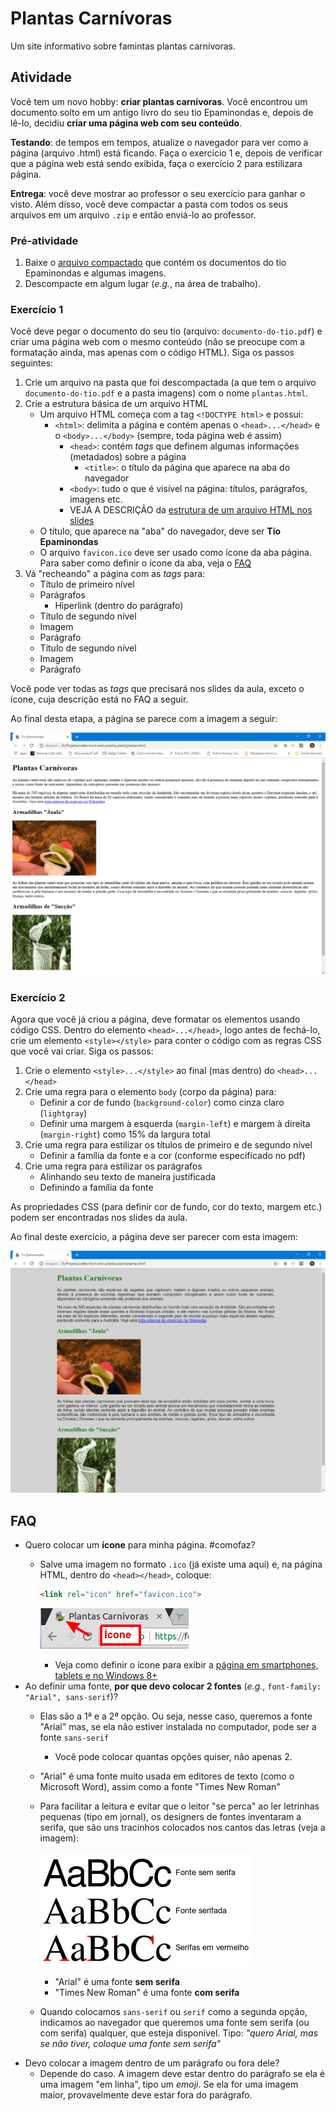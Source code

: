 # Plantas Carnívoras

Um site informativo sobre famintas plantas carnívoras.


## Atividade

Você tem um novo hobby: **criar plantas carnívoras**. Você encontrou um
documento solto em um antigo livro do seu tio Epaminondas e, depois de lê-lo,
decidiu **criar uma página web com seu conteúdo**.

**Testando**: de tempos em tempos, atualize o navegador para ver como
a página (arquivo .html) está ficando. Faça o exercício 1 e, depois de
verificar que a página web está sendo exibida, faça o exercício 2 para
estilizara página.

**Entrega**: você deve mostrar ao professor o seu exercício para ganhar o
visto. Além disso, você deve compactar a pasta com todos os seus arquivos
em um arquivo `.zip` e então enviá-lo ao professor.


### Pré-atividade

1. Baixe o
   [arquivo compactado](https://github.com/willsallum/cefet_front_end_piranha_plant/archive/refs/heads/main.zip)
   que contém os documentos do tio Epaminondas e algumas imagens.
2. Descompacte em algum lugar (_e.g._, na área de trabalho).


### Exercício 1

Você deve pegar o documento do seu tio (arquivo: `documento-do-tio.pdf`)
e criar uma página web com o mesmo conteúdo (não se preocupe com a
formatação ainda, mas apenas com o código HTML). Siga os passos seguintes:

1. Crie um arquivo na pasta que foi descompactada (a que tem o arquivo
`documento-do-tio.pdf` e a pasta imagens) com o nome `plantas.html`.
1. Crie a estrutura básica de um arquivo HTML
   - Um arquivo HTML começa com a tag `<!DOCTYPE html>` e possui:
     - `<html>`: delimita a página e contém apenas o `<head>...</head>` e o
       `<body>...</body>` (sempre, toda página web é assim)
       - `<head>`: contém _tags_ que definem algumas informações (metadados)
         sobre a página
         - `<title>`: o título da página que aparece na aba do navegador
       - `<body>`: tudo o que é visível na página: títulos, parágrafos, imagens
         etc.
       - VEJA A DESCRIÇÃO da
         [estrutura de um arquivo HTML nos slides][estrutura]
   - O título, que aparece na "aba" do navegador, deve ser **Tio Epaminondas**
   - O arquivo `favicon.ico` deve ser usado como ícone da aba página. Para saber
     como definir o ícone da aba, veja o [FAQ](#faq)
1. Vá "recheando" a página com as _tags_ para:
   - Título de primeiro nível
   - Parágrafos
     - Hiperlink (dentro do parágrafo)
   - Título de segundo nível
   - Imagem
   - Parágrafo
   - Título de segundo nível
   - Imagem
   - Parágrafo

Você pode ver todas as _tags_ que precisará nos slides da aula, exceto o
ícone, cuja descrição está no FAQ a seguir.

Ao final desta etapa, a página se parece com a imagem a seguir:

![A página das plantas carnívoras, mas sem estilização](docs/final-do-exercicio-1.png)


### Exercício 2

Agora que você já criou a página, deve formatar os elementos usando código CSS.
Dentro do elemento `<head>...</head>`, logo antes de fechá-lo, crie um elemento
`<style></style>` para conter o código com as regras CSS que você vai criar.
Siga os passos:

1. Crie o elemento `<style>...</style>` ao final (mas dentro) do
   `<head>...</head>`
1. Crie uma regra para o elemento `body` (corpo da página) para:
   - Definir a cor de fundo (`background-color`) como cinza claro (`lightgray`)
   - Definir uma margem à esquerda (`margin-left`) e margem à direita
     (`margin-right`) como 15% da largura total
1. Crie uma regra para estilizar os títulos de primeiro e de segundo nível
   - Definir a família da fonte e a cor (conforme especificado no pdf)
1. Crie uma regra para estilizar os parágrafos
   - Alinhando seu texto de maneira justificada
   - Definindo a família da fonte

As propriedades CSS (para definir cor de fundo, cor do texto, margem etc.)
podem ser encontradas nos slides da aula.

Ao final deste exercício, a página deve ser parecer com esta imagem:

![A página das plantas carnívoras, mas sem estilização](docs/final-do-exercicio-2.png)


## FAQ

- Quero colocar um **ícone** para minha página. #comofaz?
  - Salve uma imagem no formato `.ico` (já existe uma aqui) e, na página HTML,
    dentro do `<head></head>`, coloque:

    ```html
    <link rel="icon" href="favicon.ico">
    ```

    ![](docs/favicon.png)
    - Veja como definir o ícone para exibir a
      [página em smartphones, tablets e no Windows 8+](https://tableless.com.br/favicons/)
- Ao definir uma fonte, **por que devo colocar 2 fontes**
  (_e.g._, `font-family: "Arial", sans-serif`)?
  - Elas são a 1ª e a 2ª opção. Ou seja, nesse caso, queremos a fonte
    "Arial" mas, se ela não estiver instalada no computador, pode ser a
    fonte `sans-serif`
    - Você pode colocar quantas opções quiser, não apenas 2.
  - "Arial" é uma fonte muito usada em editores de texto (como o Microsoft
    Word), assim como a fonte "Times New Roman"
  - Para facilitar a leitura e evitar que o leitor "se perca" ao ler
    letrinhas pequenas (tipo em jornal), os designers de fontes inventaram
    a serifa, que são uns tracinhos colocados nos cantos das letras
    (veja a imagem):

    ![Exemplo de fontes com serifa](docs/serifa.jpg)
    - "Arial" é uma fonte **sem serifa**
    - "Times New Roman" é uma fonte **com serifa**
  - Quando colocamos `sans-serif` ou `serif` como a segunda opção, indicamos
    ao navegador que queremos uma fonte sem serifa (ou com serifa) qualquer,
    que esteja disponível. Tipo: _"quero Arial, mas se não tiver, coloque
    uma fonte sem serifa"_
- Devo colocar a imagem dentro de um parágrafo ou fora dele?
  - Depende do caso. A imagem deve estar dentro do parágrafo se ela
    é uma imagem "em linha", tipo um _emoji_. Se ela for uma imagem maior,
    provavelmente deve estar fora do parágrafo.

[estrutura]: https://willsallum.github.io/cefet_front_end/classes/html1/#estrutura-basica-html